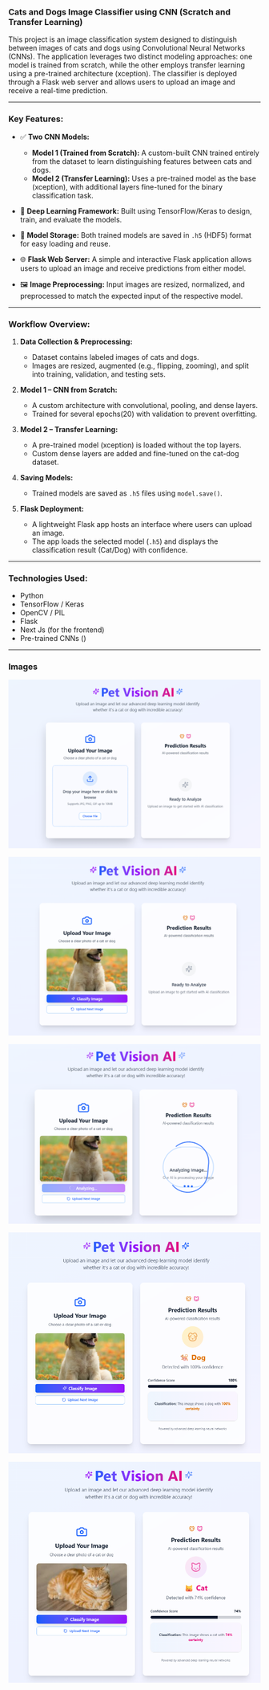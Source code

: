 ### **Cats and Dogs Image Classifier using CNN (Scratch and Transfer Learning)**

This project is an image classification system designed to distinguish between images of cats and dogs using Convolutional Neural Networks (CNNs). The application leverages two distinct modeling approaches: one model is trained from scratch, while the other employs transfer learning using a pre-trained architecture (xception). The classifier is deployed through a Flask web server and allows users to upload an image and receive a real-time prediction.

---

### **Key Features:**

- ✅ **Two CNN Models:**

  - **Model 1 (Trained from Scratch):** A custom-built CNN trained entirely from the dataset to learn distinguishing features between cats and dogs.
  - **Model 2 (Transfer Learning):** Uses a pre-trained model as the base (xception), with additional layers fine-tuned for the binary classification task.

- 🧠 **Deep Learning Framework:**
  Built using TensorFlow/Keras to design, train, and evaluate the models.

- 💾 **Model Storage:**
  Both trained models are saved in `.h5` (HDF5) format for easy loading and reuse.

- 🌐 **Flask Web Server:**
  A simple and interactive Flask application allows users to upload an image and receive predictions from either model.

- 🖼️ **Image Preprocessing:**
  Input images are resized, normalized, and preprocessed to match the expected input of the respective model.

---

### **Workflow Overview:**

1. **Data Collection & Preprocessing:**

   - Dataset contains labeled images of cats and dogs.
   - Images are resized, augmented (e.g., flipping, zooming), and split into training, validation, and testing sets.

2. **Model 1 – CNN from Scratch:**

   - A custom architecture with convolutional, pooling, and dense layers.
   - Trained for several epochs(20) with validation to prevent overfitting.

3. **Model 2 – Transfer Learning:**

   - A pre-trained model (xception) is loaded without the top layers.
   - Custom dense layers are added and fine-tuned on the cat-dog dataset.

4. **Saving Models:**

   - Trained models are saved as `.h5` files using `model.save()`.

5. **Flask Deployment:**

   - A lightweight Flask app hosts an interface where users can upload an image.
   - The app loads the selected model (`.h5`) and displays the classification result (Cat/Dog) with confidence.

---

### **Technologies Used:**

- Python
- TensorFlow / Keras
- OpenCV / PIL
- Flask
- Next Js (for the frontend)
- Pre-trained CNNs ()

---

### **Images**

![alt text](image.png)

![alt text](image-1.png)

![alt text](image-2.png)

![alt text](image-3.png)

![alt text](image-4.png)
